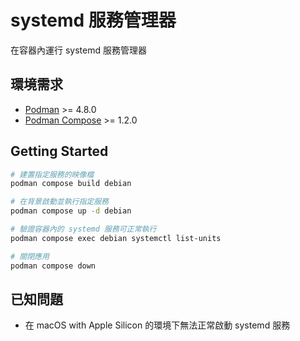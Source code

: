 # systemd 服務管理器

在容器內運行 systemd 服務管理器

## 環境需求

- [Podman](https://podman.io/) >= 4.8.0
- [Podman Compose](https://github.com/containers/podman-compose) >= 1.2.0

## Getting Started

```sh
# 建置指定服務的映像檔
podman compose build debian

# 在背景啟動並執行指定服務
podman compose up -d debian

# 驗證容器內的 systemd 服務可正常執行
podman compose exec debian systemctl list-units

# 關閉應用
podman compose down
```

## 已知問題

- 在 macOS with Apple Silicon 的環境下無法正常啟動 systemd 服務

